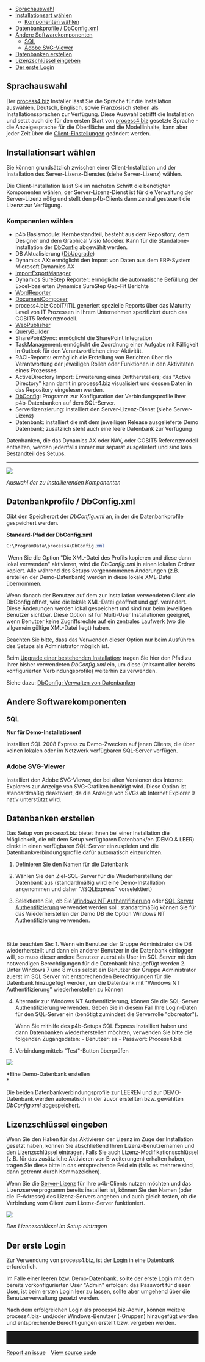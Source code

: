 -   [Sprachauswahl](#sprachauswahl)
-   [Installationsart wählen](#installationsart-wählen)
    -   [Komponenten wählen](#komponenten-wählen)
-   [Datenbankprofile / DbConfig.xml](#datenbankprofile--dbconfigxml)
-   [Andere Softwarekomponenten](#andere-softwarekomponenten)
    -   [SQL](#sql)
    -   [Adobe SVG-Viewer](#adobe-svg-viewer)
-   [Datenbanken erstellen](#datenbanken-erstellen)
-   [Lizenzschlüssel eingeben](#lizenzschlüssel-eingeben)
-   [Der erste Login](#der-erste-login)


## Sprachauswahl

Der [process4.biz](http://process4.biz) Installer lässt Sie die Sprache
für die Installation auswählen, Deutsch, Englisch, sowie Französisch
stehen als Installationssprachen zur Verfügung. Diese Auswahl betrifft
die Installation und setzt auch die für den ersten Start von
[process4.biz](http://process4.biz) gesetzte Sprache - die
Anzeigesprache für die Oberfläche und die Modellinhalte, kann aber jeder
Zeit über die [Client-Einstellungen](client-settings-de) geändert
werden.

## Installationsart wählen

Sie können grundsätzlich zwischen einer Client-Installation und der
Installation des Server-Lizenz-Dienstes (siehe Server-Lizenz) wählen.

Die Client-Installation lässt Sie im nächsten Schritt die benötigten
Komponenten wählen, der Server-Lizenz-Dienst ist für die Verwaltung der
Server-Lizenz nötig und stellt den p4b-Clients dann zentral gesteuert
die Lizenz zur Verfügung.

### Komponenten wählen

-   p4b Basismodule: Kernbestandteil, besteht aus dem Repository, dem
    Designer und dem Graphical Visio Modeler. Kann für die
    Standalone-Installation
    der [DbConfig](dbconfig-verwalten-von-datenbanken) abgewählt werden.
-   DB Aktualisierung
    ([DbUpgrade](upgrade-einer-bestehenden-Installation))
-   Dynamics AX: ermöglicht den Import von Daten aus dem ERP-System
    Microsoft Dynamics AX
-   [ImportExportManager](importexportmanager-de)
-   Dynamics SureStep Reporter: ermöglicht die automatische Befüllung
    der Excel-basierten Dynamics SureStep Gap-Fit Berichte
-   [WordReporter](wordreporter_de)
-   [DocumentComposer](documentcomposer-de)
-   process4.biz CobiT/ITIL generiert spezielle Reports über das
    Maturity Level von IT Prozessen in Ihrem Unternehmen spezifiziert
    durch das COBIT5 Referenzmodell.
-   [WebPublisher](webpublisher-de)
-   [QueryBuilder](querybuilder-de)
-   SharePointSync: ermöglicht die SharePoint Integration
-   TaskManagement: ermöglicht die Zuordnung einer Aufgabe mit
    Fälligkeit in Outlook für den Verantwortlichen einer Aktivität.
-   RACI-Reports: ermöglich die Erstellung von Berichten über die
    Verantwortung der jeweiligen Rollen oder Funktionen in den
    Aktivitäten eines Prozesses
-   ActiveDirectory Import: Erweiterung eines Drittherstellers; das
    "Active Directory" kann damit in process4.biz visualisiert und
    dessen Daten in das Repository eingelesen werden.
-   [DbConfig](dbconfig-verwalten-von-datenbanken): Programm zur
    Konfiguration der Verbindungsprofile Ihrer p4b-Datenbanken auf dem
    SQL-Server.
-   Serverlizenzierung: installiert den Server-Lizenz-Dienst (siehe
    Server-Lizenz)
-   Datenbank: installiert die mit dem jeweiligen Release ausgelieferte
    Demo Datenbank; zusätzlich steht auch eine leere Datenbank zur
    Verfügung

Datenbanken, die das Dynamics AX oder NAV, oder COBIT5 Referenzmodell
enthalten, werden jedenfalls immer nur separat ausgeliefert und sind
kein Bestandteil des Setups.


------------------------------------------------------------------------

![](//images.ctfassets.net/utx1h0gfm1om/Kk7r4uRM06Aos4uKWwc2K/7722a577eaaad31dacf39023ce99a65b/1017615.png)

*Auswahl der zu installierenden Komponenten*

## Datenbankprofile / DbConfig.xml

Gibt den Speicherort der *DbConfig.xml* an, in der die Datenbankprofile
gespeichert werden.

**Standard-Pfad der DbConfig.xml**

``` java
C:\ProgramData\process4\DbConfig.xml
```

 Wenn Sie die Option "Die XML-Datei des Profils kopieren und diese dann
lokal verwenden" aktivieren, wird die *DbConfig.xml* in einen lokalen
Ordner kopiert. Alle während des Setups vorgenommenen Änderungen (z.B.
erstellen der Demo-Datenbank) werden in diese lokale XML-Datei
übernommen.

Wenn danach der Benutzer auf dem zur Installation verwendeten Client die
DbConfig öffnet, wird die lokale XML-Datei geöffnet und ggf. verändert.
Diese Änderungen werden lokal gespeichert und sind nur beim jeweiligen
Benutzer sichtbar. Diese Option ist für Multi-User Installationen
geeignet, wenn Benutzer keine Zugriffsrechte auf ein zentrales Laufwerk
(wo die allgemein gültige XML-Datei liegt) haben.

Beachten Sie bitte, dass das Verwenden dieser Option nur beim Ausführen
des Setups als Administrator möglich ist.

Beim [Upgrade einer bestehenden
Installation](upgrade-einer-bestehenden-Installation): tragen Sie hier
den Pfad zu Ihrer bisher verwendeten *DbConfig.xml* ein, um diese
(mitsamt aller bereits konfigurierten Verbindungsprofile) weiterhin zu
verwenden.

Siehe dazu: [DbConfig: Verwalten von
Datenbanken](dbconfig-verwalten-von-datenbanken)

## Andere Softwarekomponenten

### SQL

**Nur für Demo-Installationen!**

Installiert SQL 2008 Express zu Demo-Zwecken auf jenen Clients, die über
keinen lokalen oder im Netzwerk verfügbaren SQL-Server verfügen.

### Adobe SVG-Viewer

Installiert den Adobe SVG-Viewer, der bei alten Versionen des Internet
Explorers zur Anzeige von SVG-Grafiken benötigt wird. Diese Option ist
standardmäßig deaktiviert, da die Anzeige von SVGs ab Internet Explorer
9 nativ unterstützt wird.

## Datenbanken erstellen

Das Setup von process4.biz bietet Ihnen bei einer Installation die
Möglichkeit, die mit dem Setup verfügbaren Datenbank/en (DEMO & LEER)
direkt in einen verfügbaren SQL-Server einzuspielen und die
Datenbankverbindungsprofile dafür automatisch einzurichten.

1.  Definieren Sie den Namen für die Datenbank
2.  Wählen Sie den Ziel-SQL-Server für die Wiederherstellung der
    Datenbank aus (standardmäßig wird eine Demo-Installation angenommen
    und daher ".\\SQLExpress" vorselektiert)
3.  Selektieren Sie, ob Sie [Windows NT
    Authentifizierung](login-als-windows-benutzer) oder [SQL Server
    Authentifizierung](login-als-sql-server-benutzer) verwendet werden
    soll: standardmäßig können Sie für das Wiederherstellen der Demo DB
    die Option Windows NT Authentifizierung verwenden.

     
<div class="info">
    Bitte beachten Sie:
    1.  Wenn ein Benutzer der Gruppe Administrator die DB
        wiederherstellt und dann ein anderer Benutzer in die Datenbank
        einloggen will, so muss dieser andere Benutzer zuerst als User
        im SQL Server mit den notwendigen Berechtigungen für die
        Datenbank hinzugefügt werden
    2.  Unter Windows 7 und 8 muss selbst ein Benutzer der Gruppe
        Administrator zuerst im SQL Server mit entsprechenden
        Berechtigungen für die Datenbank hinzugefügt werden, um die
        Datenbank mit "Windows NT Authentifizierung" wiederherstellen zu
        können
  </div>

4.  Alternativ zur Windows NT Authentifizierung, können Sie die
    SQL-Server Authentifizierung verwenden. Geben Sie in diesem Fall
    Ihre Login-Daten für den SQL-Server ein (benötigt zumindest die
    Serverrolle "dbcreator").

    <div class="info">
    Wenn Sie mithilfe des p4b-Setups SQL Express installiert haben und
    dann Datenbanken wiederherstellen möchten, verwenden Sie bitte die
    folgenden Zugangsdaten:
    -   Benutzer: sa
    -   Passwort: Process4.biz

</div>

5.  Verbindung mittels "Test"-Button überprüfen

![](//images.ctfassets.net/utx1h0gfm1om/46DKyEfapWOMoo0WGE4Qyq/c795ee3315d34b715068cdd76b997d91/1017621.png)

*Eine Demo-Datenbank erstellen  
*

Die beiden Datenbankverbindungsprofile zur LEEREN und zur DEMO-Datenbank
werden automatisch in der zuvor erstellten bzw. gewählten *DbConfig.xml*
abgespeichert.

## Lizenzschlüssel eingeben

Wenn Sie den Haken für das Aktivieren der Lizenz im Zuge der
Installation gesetzt haben, können Sie abschließend Ihren
Lizenz-Benutzernamen und den Lizenzschlüssel eintragen. Falls Sie auch
Lizenz-Modifikationsschlüssel (z.B. für das zusätzliche Aktivieren von
Erweiterungen) erhalten haben, tragen Sie diese bitte in das
entsprechende Feld ein (falls es mehrere sind, dann getrennt durch
Kommazeichen).

Wenn Sie die [Server-Lizenz](server-lizenz) für Ihre p4b-Clients nutzen
möchten und das Lizenzserverprogramm bereits installiert ist, können Sie
den Namen (oder die IP-Adresse) des Lizenz-Servers angeben und auch
gleich testen, ob die Verbindung vom Client zum Lizenz-Server
funktioniert.

![](//images.ctfassets.net/utx1h0gfm1om/3dl3guDtLyYWseOmywk0oc/df8d685f998fde1438b59d06ccefa71d/1017628.png)

*Den Lizenzschlüssel im Setup eintragen*

## Der erste Login

Zur Verwendung von process4.biz, ist der [Login](login-logout-de) in eine
Datenbank erforderlich.

<div class="warning">
Im Falle einer leeren bzw. Demo-Datenbank, sollte der erste Login mit
dem bereits vorkonfigurierten User "Admin" erfolgen: das Passwort für
diesen User, ist beim ersten Login leer zu lassen, sollte aber umgehend
über die Benutzerverwaltung gesetzt werden.
  </div>

Nach dem erfolgreichen Login als process4.biz-Admin, können weitere
process4.biz- und/oder Windows-Benutzer (-Gruppen) hinzugefügt werden
und entsprechende Berechtigungen erstellt bzw.
vergeben werden.


<hr style="padding-top:2rem" />
<a href="https://github.com/process4/docs/issues" target="_blank" class="bgw btn btn-primary btn-lg shadow-sm">Report an issue</a>
<a href="https://github.com/process4/docs" target="_blank" class="bgw btn btn-primary btn-lg shadow-sm" style="margin-left:10px;">View source code</a>